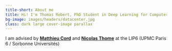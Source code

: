 ```yaml
---
title-short: About me
title: Hi! I'm Thomas Robert, PhD Student in Deep Learning for Computer Vision.
bg-image: images/headers/datacenter.jpg
class: dark large cover-image parallax
---
```


I am advised by **[Matthieu Cord](http://webia.lip6.fr/~cord/)** and **[Nicolas Thome](http://webia.lip6.fr/~thomen/)** at the LIP6 (UPMC Paris 6 / Sorbonne Universités)
